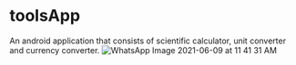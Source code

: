 # toolsApp
An android application that consists of scientific calculator, unit converter and currency converter.
![WhatsApp Image 2021-06-09 at 11 41 31 AM](https://user-images.githubusercontent.com/67996440/121306085-0d0aa200-c91c-11eb-9b2a-06ea6ab49edd.jpeg)
